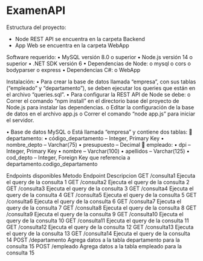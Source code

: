 # ExamenAPI
Estructura del proyecto:
- Node REST API se encuentra en la carpeta Backend
- App Web se encuentra en la carpeta WebApp

Software requerido:
•	MySQL versión 8.0 o superior
•	Node.js versión 14 o superior
•	.NET SDK versión 6
•	Dependencias de Node:
o	mysql
o	cors
o	bodyparser
o	express
•	Dependencias C#:
o	WebApp

Instalación:
•	Para crear la base de datos llamada “empresa”, con sus tablas (“empleado” y “departamento”), se deben ejecutar los queries que están en el archivo “queries.sql”.
•	Para configurar la REST API de Node se debe:
o	Correr el comando “npm install” en el directorio base del proyecto de Node.js para instalar las dependencias.
o	Editar la configuración de la base de datos en el archivo app.js
o	Correr el comando “node app.js” para iniciar el servidor.

•	Base de datos MySQL
o	Está llamada “empresa” y contiene dos tablas:
	departamento:
•	código_departamento – Integer, Primary Key
•	nombre_depto – Varchar(75)
•	presupuesto – Decimal
	empleado:
•	dpi – Integer, Primary Key
•	nombre – Varchar(100)
•	apellidos – Varchar(125)
•	cod_depto – Integer, Foreign Key que referencia a departamento.codigo_departamento


Endpoints disponibles
Metodo	Endpoint	Descripcion
GET	/consulta1	Ejecuta el query de la consulta 1
GET	/consulta2	Ejecuta el query de la consulta 2
GET	/consulta3	Ejecuta el query de la consulta 3
GET	/consulta4	Ejecuta el query de la consulta 4
GET	/consulta5	Ejecuta el query de la consulta 5
GET	/consulta6	Ejecuta el query de la consulta 6
GET	/consulta7	Ejecuta el query de la consulta 7
GET	/consulta8	Ejecuta el query de la consulta 8
GET	/consulta9	Ejecuta el query de la consulta 9
GET	/consulta10	Ejecuta el query de la consulta 10
GET	/consulta11	Ejecuta el query de la consulta 11
GET	/consulta12	Ejecuta el query de la consulta 12
GET	/consulta13	Ejecuta el query de la consulta 13
GET	/consulta14	Ejecuta el query de la consulta 14
POST	/departamento	Agrega datos a la tabla departamento para la consulta 15
POST	/empleado	Agrega datos a la tabla empleado para la consulta 15
